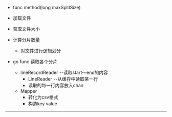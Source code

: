 * func method(long maxSplitSize)
* 加载文件
* 获取文件大小
* 计算分片数量
    * 对文件进行逻辑划分
* go func 读取各个分片
    
    * lineRecordReader --读取start～end的内容
        * LineReader --从缓存中读取某一行
        * 读取的每一行内容放入chan
    * Mapper
        * 转化为csv格式
        * 构造key value

********************************************
